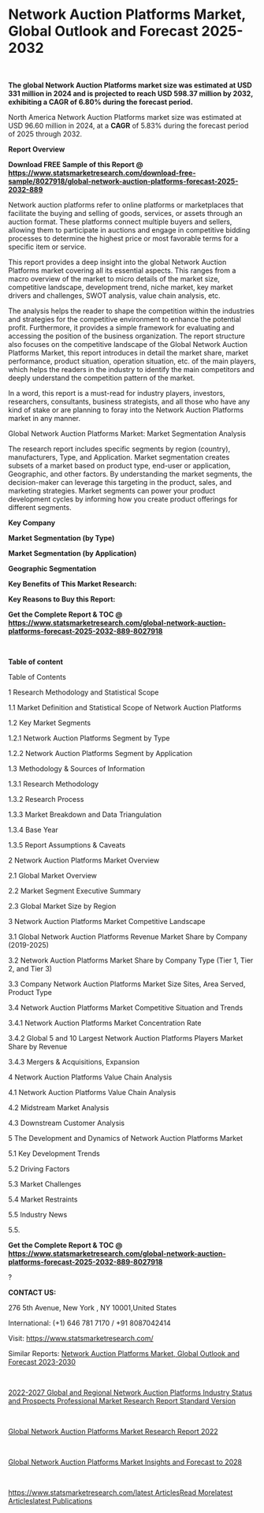 <h1>Network Auction Platforms Market, Global Outlook and Forecast 2025-2032</h1><br/><p><strong>The global Network Auction Platforms market size was estimated at USD 331 million in 2024 and is projected to reach USD 598.37 million by 2032, exhibiting a <strong>CAGR</strong> of 6.80% during the forecast period.</strong></p>
 
 
 
 <p>North America Network Auction Platforms market size was estimated at USD 96.60 million in 2024, at a <strong>CAGR</strong> of 5.83% during the forecast period of 2025 through 2032.</p>
 
 
 
 <p><strong>Report Overview</strong></p>
 
 
 
 <p><strong>Download FREE Sample of this Report @ <a href="https://www.statsmarketresearch.com/download-free-sample/8027918/global-network-auction-platforms-forecast-2025-2032-889">https://www.statsmarketresearch.com/download-free-sample/8027918/global-network-auction-platforms-forecast-2025-2032-889</a></strong></p>
 
 
 
 <p>Network auction platforms refer to online platforms or marketplaces that facilitate the buying and selling of goods, services, or assets through an auction format. These platforms connect multiple buyers and sellers, allowing them to participate in auctions and engage in competitive bidding processes to determine the highest price or most favorable terms for a specific item or service.</p>
 
 
 
 <p>This report provides a deep insight into the global Network Auction Platforms market covering all its essential aspects. This ranges from a macro overview of the market to micro details of the market size, competitive landscape, development trend, niche market, key market drivers and challenges, SWOT analysis, value chain analysis, etc.</p>
 
 
 
 <p>The analysis helps the reader to shape the competition within the industries and strategies for the competitive environment to enhance the potential profit. Furthermore, it provides a simple framework for evaluating and accessing the position of the business organization. The report structure also focuses on the competitive landscape of the Global Network Auction Platforms Market, this report introduces in detail the market share, market performance, product situation, operation situation, etc. of the main players, which helps the readers in the industry to identify the main competitors and deeply understand the competition pattern of the market.</p>
 
 
 
 <p>In a word, this report is a must-read for industry players, investors, researchers, consultants, business strategists, and all those who have any kind of stake or are planning to foray into the Network Auction Platforms market in any manner.</p>
 
 
 
 <p>Global Network Auction Platforms Market: Market Segmentation Analysis</p>
 
 
 
 <p>The research report includes specific segments by region (country), manufacturers, Type, and Application. Market segmentation creates subsets of a market based on product type, end-user or application, Geographic, and other factors. By understanding the market segments, the decision-maker can leverage this targeting in the product, sales, and marketing strategies. Market segments can power your product development cycles by informing how you create product offerings for different segments.</p>
 
 
 
 <p><strong>Key Company</strong></p>
 
 
 
 <p><strong>Market Segmentation (by Type)</strong></p>
 
 
 
 <p><strong>Market Segmentation (<strong>by Application</strong>)</strong></p>
 
 
 
 <p><strong>Geographic Segmentation</strong></p>
 
 
 
 <p><strong>Key Benefits of This Market Research:</strong></p>
 
 
 
 <p><strong>Key <strong>Reasons to Buy</strong> this Report:</strong></p>
 
 
 
 <div><b>Get the Complete Report & TOC @ <a href="https://www.statsmarketresearch.com/global-network-auction-platforms-forecast-2025-2032-889-8027918">https://www.statsmarketresearch.com/global-network-auction-platforms-forecast-2025-2032-889-8027918</a></b></div>
 
 
 
 <p><br />
 
 <b>Table of content</b></p>
 
 
 
 <p>Table of Contents<br />
 
 1 Research Methodology and Statistical Scope<br />
 
 1.1 Market Definition and Statistical Scope of Network Auction Platforms<br />
 
 1.2 Key Market Segments<br />
 
 1.2.1 Network Auction Platforms Segment by Type<br />
 
 1.2.2 Network Auction Platforms Segment by Application<br />
 
 1.3 Methodology & Sources of Information<br />
 
 1.3.1 Research Methodology<br />
 
 1.3.2 Research Process<br />
 
 1.3.3 Market Breakdown and Data Triangulation<br />
 
 1.3.4 Base Year<br />
 
 1.3.5 Report Assumptions & Caveats<br />
 
 2 Network Auction Platforms Market Overview<br />
 
 2.1 Global Market Overview<br />
 
 2.2 Market Segment Executive Summary<br />
 
 2.3 Global Market Size by Region<br />
 
 3 Network Auction Platforms Market Competitive Landscape<br />
 
 3.1 Global Network Auction Platforms Revenue Market Share by Company (2019-2025)<br />
 
 3.2 Network Auction Platforms Market Share by Company Type (Tier 1, Tier 2, and Tier 3)<br />
 
 3.3 Company Network Auction Platforms Market Size Sites, Area Served, Product Type<br />
 
 3.4 Network Auction Platforms Market Competitive Situation and Trends<br />
 
 3.4.1 Network Auction Platforms Market Concentration Rate<br />
 
 3.4.2 Global 5 and 10 Largest Network Auction Platforms Players Market Share by Revenue<br />
 
 3.4.3 Mergers & Acquisitions, Expansion<br />
 
 4 Network Auction Platforms Value Chain Analysis<br />
 
 4.1 Network Auction Platforms Value Chain Analysis<br />
 
 4.2 Midstream Market Analysis<br />
 
 4.3 Downstream Customer Analysis<br />
 
 5 The Development and Dynamics of Network Auction Platforms Market<br />
 
 5.1 Key Development Trends<br />
 
 5.2 Driving Factors<br />
 
 5.3 Market Challenges<br />
 
 5.4 Market Restraints<br />
 
 5.5 Industry News<br />
 
 5.5.</p>
 
 
 
 <div><b>Get the Complete Report & TOC @ <a href="https://www.statsmarketresearch.com/global-network-auction-platforms-forecast-2025-2032-889-8027918">https://www.statsmarketresearch.com/global-network-auction-platforms-forecast-2025-2032-889-8027918</a></b></div>
 
 
 
 <p>? </p>
 
 
 
 <p><b>CONTACT US:</b><br />
 
 276 5th Avenue, New York , NY 10001,United States<br />
 
 International: (+1) 646 781 7170 / +91 8087042414<br />
 
 Visit: <a href="https://www.statsmarketresearch.com/">https://www.statsmarketresearch.com/</a><br />
 
 Similar Reports: <a href="https://www.statsmarketresearch.com/global-network-auction-platforms-forecast-2025-2032-889-8027918">Network Auction Platforms Market, Global Outlook and Forecast 2023-2030</a><br />
 
 <br />
 
 <a href="https://www.statsmarketresearch.com/global-network-auction-platforms-forecast-2025-2032-889-8027918">2022-2027 Global and Regional Network Auction Platforms Industry Status and Prospects Professional Market Research Report Standard Version</a><br />
 
 <br />
 
 <a href="https://www.statsmarketresearch.com/global-network-auction-platforms-forecast-2025-2032-889-8027918">Global Network Auction Platforms Market Research Report 2022</a><br />
 
 <br />
 
 <a href="https://www.statsmarketresearch.com/global-network-auction-platforms-forecast-2025-2032-889-8027918">Global Network Auction Platforms Market Insights and Forecast to 2028</a><br />
 
 <br />
 
 <a href="https://gyeongbokgung.com">https://www.statsmarketresearch.com/</a><a href="https://hallyeomaritime.com">latest Articles</a><a href="https://jingwansa.com">Read More</a><a href="https://nguoiviet.jp/">latest Articles</a><a href="https://www.intelmarketresearch.com/">latest Publications</a></p>